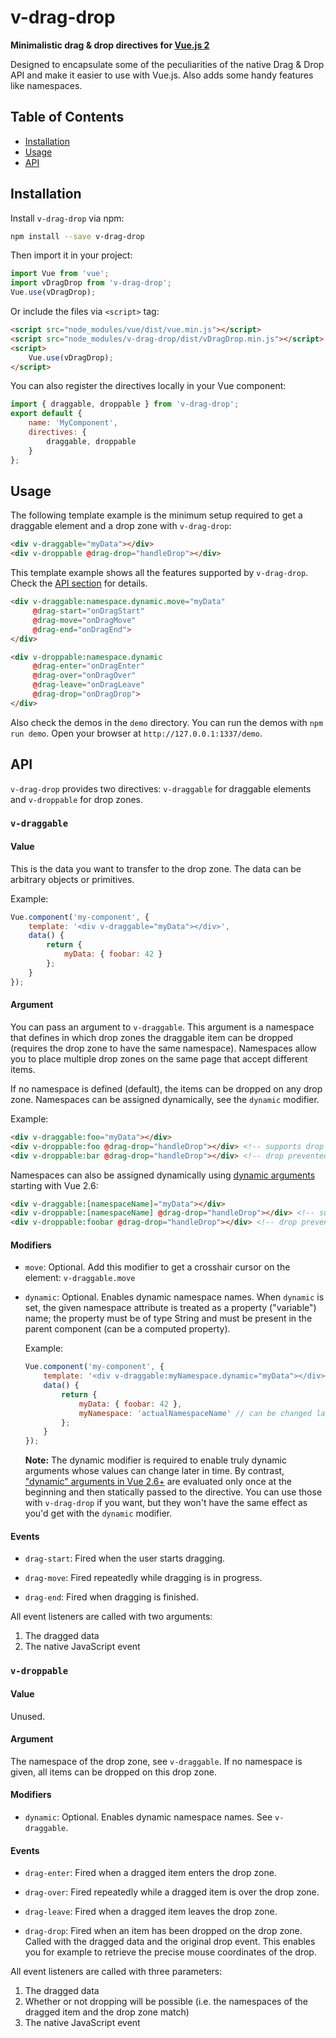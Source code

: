 # v-drag-drop

**Minimalistic drag & drop directives for [Vue.js 2](https://vuejs.org/)**

Designed to encapsulate some of the peculiarities of the native Drag & Drop API and make it easier to use with Vue.js. Also adds some handy features like namespaces.

## Table of Contents

* [Installation](#installation)
* [Usage](#usage)
* [API](#api)


## Installation

Install `v-drag-drop` via npm:

```bash
npm install --save v-drag-drop
```

Then import it in your project:

```javascript
import Vue from 'vue';
import vDragDrop from 'v-drag-drop';
Vue.use(vDragDrop);
```

Or include the files via `<script>` tag:
```html
<script src="node_modules/vue/dist/vue.min.js"></script>
<script src="node_modules/v-drag-drop/dist/vDragDrop.min.js"></script>
<script>
    Vue.use(vDragDrop);
</script>
```

You can also register the directives locally in your Vue component:

```javascript
import { draggable, droppable } from 'v-drag-drop';
export default {
    name: 'MyComponent',
    directives: {
        draggable, droppable
    }
};
```


## Usage

The following template example is the minimum setup required to get a draggable element and a drop zone with `v-drag-drop`:

```html
<div v-draggable="myData"></div>
<div v-droppable @drag-drop="handleDrop"></div>
```

This template example shows all the features supported by `v-drag-drop`. Check the [API section](#api) for details.

```html
<div v-draggable:namespace.dynamic.move="myData"
     @drag-start="onDragStart"
     @drag-move="onDragMove"
     @drag-end="onDragEnd">
</div>

<div v-droppable:namespace.dynamic
     @drag-enter="onDragEnter"
     @drag-over="onDragOver"
     @drag-leave="onDragLeave"
     @drag-drop="onDragDrop">
</div>
```

Also check the demos in the `demo` directory. You can run the demos with `npm run demo`. Open your browser at `http://127.0.0.1:1337/demo`.


## API

`v-drag-drop` provides two directives: `v-draggable` for draggable elements and `v-droppable` for drop zones.

### `v-draggable`

#### Value

This is the data you want to transfer to the drop zone. The data can be arbitrary objects or primitives.

Example:

```javascript
Vue.component('my-component', {
    template: '<div v-draggable="myData"></div>',
    data() {
        return {
            myData: { foobar: 42 }
        };
    }
});
```

#### Argument

You can pass an argument to `v-draggable`. This argument is a namespace that defines in which drop zones the draggable item can be dropped (requires the drop zone to have the same namespace). Namespaces allow you to place multiple drop zones on the same page that accept different items.

If no namespace is defined (default), the items can be dropped on any drop zone. Namespaces can be assigned dynamically, see the `dynamic` modifier.

Example:

```html
<div v-draggable:foo="myData"></div>
<div v-droppable:foo @drag-drop="handleDrop"></div> <!-- supports drop -->
<div v-droppable:bar @drag-drop="handleDrop"></div> <!-- drop prevented -->
```

Namespaces can also be assigned dynamically using [dynamic arguments](https://vuejs.org/v2/guide/syntax.html#Dynamic-Arguments) starting with Vue 2.6:

```html
<div v-draggable:[namespaceName]="myData"></div>
<div v-droppable:[namespaceName] @drag-drop="handleDrop"></div> <!-- supports drop -->
<div v-droppable:foobar @drag-drop="handleDrop"></div> <!-- drop prevented -->
```

#### Modifiers

* `move`: Optional. Add this modifier to get a crosshair cursor on the element: `v-draggable.move`

* `dynamic`: Optional. Enables dynamic namespace names. When `dynamic` is set, the given namespace attribute is treated as a property ("variable") name; the property must be of type String and must be present in the parent component (can be a computed property).

    Example:

    ```javascript
    Vue.component('my-component', {
        template: '<div v-draggable:myNamespace.dynamic="myData"></div>',
        data() {
            return {
                myData: { foobar: 42 },
                myNamespace: 'actualNamespaceName' // can be changed later
            };
        }
    });
    ```

    **Note:** The dynamic modifier is required to enable truly dynamic arguments whose values can change later in time. By contrast, ["dynamic" arguments in Vue 2.6+](https://vuejs.org/v2/guide/syntax.html#Dynamic-Arguments) are evaluated only once at the beginning and then statically passed to the directive. You can use those with `v-drag-drop` if you want, but they won't have the same effect as you'd get with the `dynamic` modifier.

#### Events

* `drag-start`: Fired when the user starts dragging.

* `drag-move`: Fired repeatedly while dragging is in progress.

* `drag-end`: Fired when dragging is finished.

All event listeners are called with two arguments:
1. The dragged data
2. The native JavaScript event


### `v-droppable`

#### Value

Unused.

#### Argument

The namespace of the drop zone, see `v-draggable`. If no namespace is given, all items can be dropped on this drop zone.

#### Modifiers

* `dynamic`: Optional. Enables dynamic namespace names. See `v-draggable`.

#### Events

* `drag-enter`: Fired when a dragged item enters the drop zone.

* `drag-over`: Fired repeatedly while a dragged item is over the drop zone.

* `drag-leave`: Fired when a dragged item leaves the drop zone.

* `drag-drop`: Fired when an item has been dropped on the drop zone. Called with the dragged data and the original drop event. This enables you for example to retrieve the precise mouse coordinates of the drop.

All event listeners are called with three parameters:
1. The dragged data
2. Whether or not dropping will be possible (i.e. the namespaces of the dragged item and the drop zone match)
3. The native JavaScript event